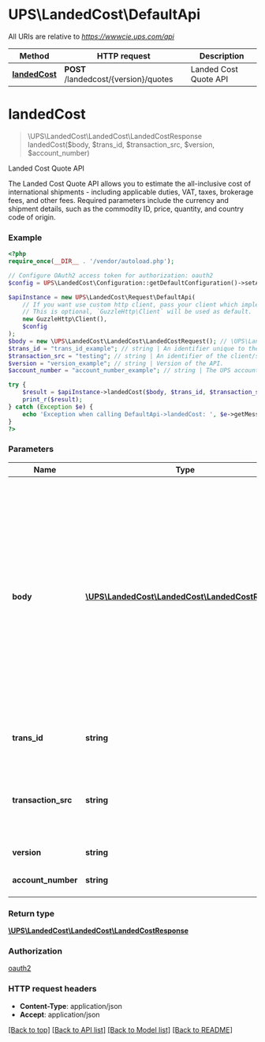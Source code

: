 # UPS\LandedCost\DefaultApi

All URIs are relative to *https://wwwcie.ups.com/api*

Method | HTTP request | Description
------------- | ------------- | -------------
[**landedCost**](DefaultApi.md#landedcost) | **POST** /landedcost/{version}/quotes | Landed Cost Quote API

# **landedCost**
> \UPS\LandedCost\LandedCost\LandedCostResponse landedCost($body, $trans_id, $transaction_src, $version, $account_number)

Landed Cost Quote API

The Landed Cost Quote API allows you to estimate the all-inclusive cost of international shipments - including applicable duties, VAT, taxes, brokerage fees, and other fees. Required parameters include the currency and shipment details, such as the commodity ID, price, quantity, and country code of origin.

### Example
```php
<?php
require_once(__DIR__ . '/vendor/autoload.php');

// Configure OAuth2 access token for authorization: oauth2
$config = UPS\LandedCost\Configuration::getDefaultConfiguration()->setAccessToken('YOUR_ACCESS_TOKEN');

$apiInstance = new UPS\LandedCost\Request\DefaultApi(
    // If you want use custom http client, pass your client which implements `GuzzleHttp\ClientInterface`.
    // This is optional, `GuzzleHttp\Client` will be used as default.
    new GuzzleHttp\Client(),
    $config
);
$body = new \UPS\LandedCost\LandedCost\LandedCostRequest(); // \UPS\LandedCost\LandedCost\LandedCostRequest | Generate sample code for popular API requests by selecting an example below. To view a full sample request and response, first click "Authorize" and enter your application credentials, then populate the required parameters above and click "Try it out".
$trans_id = "trans_id_example"; // string | An identifier unique to the request. Length: 32
$transaction_src = "testing"; // string | An identifier of the client/source application that is making the request. Length: 512
$version = "version_example"; // string | Version of the API.
$account_number = "account_number_example"; // string | The UPS account number.

try {
    $result = $apiInstance->landedCost($body, $trans_id, $transaction_src, $version, $account_number);
    print_r($result);
} catch (Exception $e) {
    echo 'Exception when calling DefaultApi->landedCost: ', $e->getMessage(), PHP_EOL;
}
?>
```

### Parameters

Name | Type | Description  | Notes
------------- | ------------- | ------------- | -------------
 **body** | [**\UPS\LandedCost\LandedCost\LandedCostRequest**](../Model/LandedCostRequest.md)| Generate sample code for popular API requests by selecting an example below. To view a full sample request and response, first click &quot;Authorize&quot; and enter your application credentials, then populate the required parameters above and click &quot;Try it out&quot;. |
 **trans_id** | **string**| An identifier unique to the request. Length: 32 |
 **transaction_src** | **string**| An identifier of the client/source application that is making the request. Length: 512 | [default to testing]
 **version** | **string**| Version of the API. |
 **account_number** | **string**| The UPS account number. | [optional]

### Return type

[**\UPS\LandedCost\LandedCost\LandedCostResponse**](../Model/LandedCostResponse.md)

### Authorization

[oauth2](../../README.md#oauth2)

### HTTP request headers

 - **Content-Type**: application/json
 - **Accept**: application/json

[[Back to top]](#) [[Back to API list]](../../README.md#documentation-for-api-endpoints) [[Back to Model list]](../../README.md#documentation-for-models) [[Back to README]](../../README.md)

